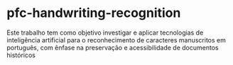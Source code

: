 # pfc-handwriting-recognition
Este trabalho tem como objetivo investigar e aplicar tecnologias de inteligência artificial para o reconhecimento de caracteres manuscritos em português, com ênfase na preservação e acessibilidade de documentos históricos
